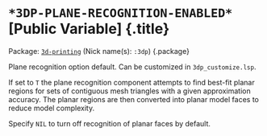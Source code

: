 # `*3DP-PLANE-RECOGNITION-ENABLED*` [Public Variable] {.title}

Package: [`3d-printing`](3D-PRINTING.pkg.md) (Nick name(s): `:3dp`) {.package}

Plane recognition option default. Can be customized in `3dp_customize.lsp`.

If set to `T` the plane recognition component attempts to find best-fit planar
regions for sets of contiguous mesh triangles with a given approximation accuracy.
The planar regions are then converted into planar model faces to
reduce model complexity.

Specify `NIL` to turn off recognition of planar faces by default.

